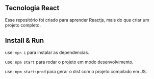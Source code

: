 ## Tecnologia React

Esse repositório foi criado para aprender Reactjs, mais do que criar um projeto completo.

## Install & Run

use: `mpn i` para instalar as dependencias.

use: `npm start` para rodar o projeto em modo desenvolvimento.

use: `npm start:prod` para gerar o dist com o projeto compilado em JS.
